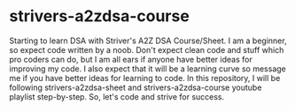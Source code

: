 # strivers-a2zdsa-course
Starting to learn DSA with Striver's A2Z DSA Course/Sheet.
I am a beginner, so expect code written by a noob. Don't expect clean code and stuff which pro coders can do, but I am all ears if anyone have better ideas for improving my code.
I also expect that it will be a learning curve so message me if you have better ideas for learning to code.
In this repository, I will be following strivers-a2zdsa-sheet and strivers-a2zdsa-course youtube playlist step-by-step.
So, let's code and strive for success.
